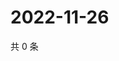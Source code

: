 # 2022-11-26

共 0 条

<!-- BEGIN WEIBO -->
<!-- 最后更新时间 Sat Nov 26 2022 04:00:59 GMT+0800 (China Standard Time) -->

<!-- END WEIBO -->

